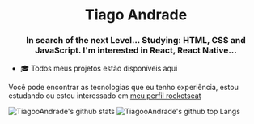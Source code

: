 <h1 align="center">Tiago Andrade</h1>
<h3 align="center">In search of the next Level... Studying: HTML, CSS and JavaScript. I'm interested in React, React Native...</h3>

- 🎓 Todos meus projetos estão disponíveis aqui

Você pode encontrar as tecnologias que eu tenho experiência, estou estudando ou estou interessado em [meu perfil rocketseat](https://app.rocketseat.com.br/me/victor-menegazzo)


![TiagooAndrade's github stats](https://github-readme-stats.vercel.app/api?username=TiagooAndrade)
![TiagooAndrade's github top Langs](https://github-readme-stats.vercel.app/api/top-langs/?username=TiagooAndrade&layout=compact)
